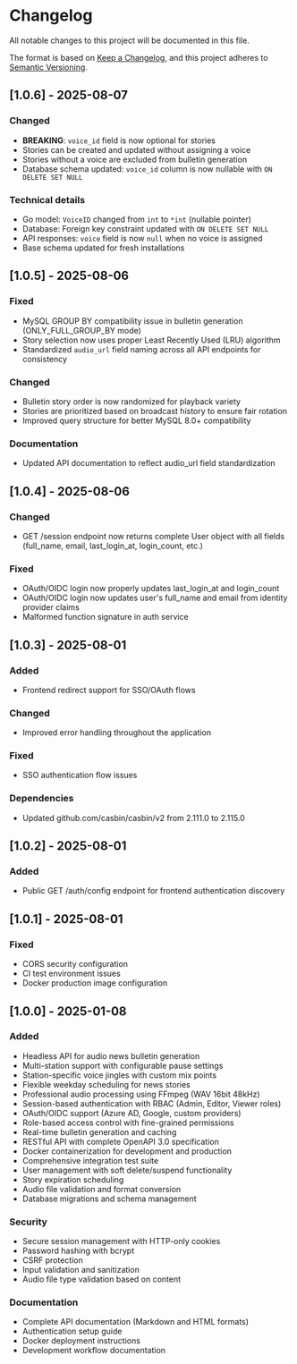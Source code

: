 # Changelog

All notable changes to this project will be documented in this file.

The format is based on [Keep a Changelog](https://keepachangelog.com/en/1.0.0/),
and this project adheres to [Semantic Versioning](https://semver.org/spec/v2.0.0.html).

## [1.0.6] - 2025-08-07

### Changed
- **BREAKING**: `voice_id` field is now optional for stories
- Stories can be created and updated without assigning a voice
- Stories without a voice are excluded from bulletin generation
- Database schema updated: `voice_id` column is now nullable with `ON DELETE SET NULL`

### Technical details
- Go model: `VoiceID` changed from `int` to `*int` (nullable pointer)
- Database: Foreign key constraint updated with `ON DELETE SET NULL`
- API responses: `voice` field is now `null` when no voice is assigned
- Base schema updated for fresh installations

## [1.0.5] - 2025-08-06

### Fixed
- MySQL GROUP BY compatibility issue in bulletin generation (ONLY_FULL_GROUP_BY mode)
- Story selection now uses proper Least Recently Used (LRU) algorithm
- Standardized `audio_url` field naming across all API endpoints for consistency

### Changed
- Bulletin story order is now randomized for playback variety
- Stories are prioritized based on broadcast history to ensure fair rotation
- Improved query structure for better MySQL 8.0+ compatibility

### Documentation
- Updated API documentation to reflect audio_url field standardization

## [1.0.4] - 2025-08-06

### Changed
- GET /session endpoint now returns complete User object with all fields (full_name, email, last_login_at, login_count, etc.)

### Fixed
- OAuth/OIDC login now properly updates last_login_at and login_count
- OAuth/OIDC login now updates user's full_name and email from identity provider claims
- Malformed function signature in auth service

## [1.0.3] - 2025-08-01

### Added
- Frontend redirect support for SSO/OAuth flows

### Changed
- Improved error handling throughout the application

### Fixed
- SSO authentication flow issues

### Dependencies
- Updated github.com/casbin/casbin/v2 from 2.111.0 to 2.115.0

## [1.0.2] - 2025-08-01

### Added
- Public GET /auth/config endpoint for frontend authentication discovery

## [1.0.1] - 2025-08-01

### Fixed
- CORS security configuration
- CI test environment issues
- Docker production image configuration

## [1.0.0] - 2025-01-08

### Added
- Headless API for audio news bulletin generation
- Multi-station support with configurable pause settings
- Station-specific voice jingles with custom mix points
- Flexible weekday scheduling for news stories
- Professional audio processing using FFmpeg (WAV 16bit 48kHz)
- Session-based authentication with RBAC (Admin, Editor, Viewer roles)
- OAuth/OIDC support (Azure AD, Google, custom providers)
- Role-based access control with fine-grained permissions
- Real-time bulletin generation and caching
- RESTful API with complete OpenAPI 3.0 specification
- Docker containerization for development and production
- Comprehensive integration test suite
- User management with soft delete/suspend functionality
- Story expiration scheduling
- Audio file validation and format conversion
- Database migrations and schema management

### Security
- Secure session management with HTTP-only cookies
- Password hashing with bcrypt
- CSRF protection
- Input validation and sanitization
- Audio file type validation based on content

### Documentation
- Complete API documentation (Markdown and HTML formats)
- Authentication setup guide
- Docker deployment instructions
- Development workflow documentation
